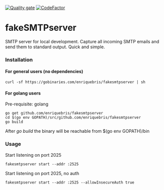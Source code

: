 [![Quality gate](https://sonarcloud.io/api/project_badges/quality_gate?project=enriquebris_fakesmtpserver)](https://sonarcloud.io/dashboard?id=enriquebris_fakesmtpserver)  [![CodeFactor](https://www.codefactor.io/repository/github/enriquebris/fakesmtpserver/badge)](https://www.codefactor.io/repository/github/enriquebris/fakesmtpserver)

# fakeSMTPserver

SMTP server for local development. Capture all incoming SMTP emails and send them to standard output. Quick and simple.

### Installation

#### For general users (no dependencies)
```
curl -sf https://gobinaries.com/enriquebris/fakesmtpserver | sh
```

#### For golang users
Pre-requisite: golang

```
go get github.com/enriquebris/fakesmtpserver
cd $(go env GOPATH)/src/github.com/enriquebris/fakesmtpserver
go build
```

After *go build* the binary will be reachable from $(go env GOPATH)/bin

### Usage

Start listening on port 2025
```
fakesmtpserver start --addr :2525
```

Start listening on port 2025, no auth
```
fakesmtpserver start --addr :2525 --allowInsecureAuth true
```